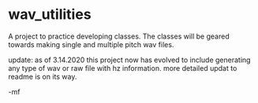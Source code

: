 # wav_utilities

A project to practice developing classes. The classes will be geared towards making single and multiple pitch wav files. 

update: as of 3.14.2020 this project now has evolved to include generating any type of wav or raw file with hz information. more detailed updat to readme is on its way.

-mf